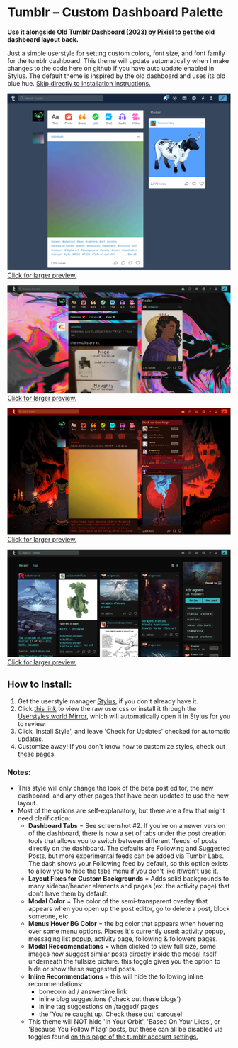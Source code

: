 # Tumblr – Custom Dashboard Palette

**Use it alongside [Old Tumblr Dashboard (2023) by Pixiel](https://userstyles.world/style/11286/old-tumblr-dashboard-2023) to get the old dashboard layout back.**

Just a simple userstyle for setting custom colors, font size, and font family for the tumblr dashboard. This theme will update automatically when I make changes to the code here on github if you have auto update enabled in Stylus. The default theme is inspired by the old dashboard and uses its old blue hue. [Skip directly to installation instructions.](#how-to-install)

[![Screenshot of default theme.](https://raw.githubusercontent.com/paw/tumblr-custom-palette-userstyle/main/images/defaultpreview.png)\
Click for larger preview.](https://raw.githubusercontent.com/paw/tumblr-custom-palette-userstyle/main/images/defaultpreview.png)


[![Screenshot of my personal theme.](https://raw.githubusercontent.com/paw/tumblr-custom-palette-userstyle/main/images/mythemepreview.png)\
Click for larger preview.](https://raw.githubusercontent.com/paw/tumblr-custom-palette-userstyle/main/images/mythemepreview.png)

[![Screenshot of a custom theme.](https://raw.githubusercontent.com/paw/tumblr-custom-palette-userstyle/main/images/custompalettepreview.png)\
Click for larger preview.](https://raw.githubusercontent.com/paw/tumblr-custom-palette-userstyle/main/images/custompalettepreview.png)

[![Screenshot of the tagged dragons page with a custom theme.](https://raw.githubusercontent.com/paw/tumblr-custom-palette-userstyle/main/images/taggedpage.png)\
Click for larger preview.](https://raw.githubusercontent.com/paw/tumblr-custom-palette-userstyle/main/images/taggedpage.png)

## How to Install:
1. Get the userstyle manager [Stylus](https://github.com/openstyles/stylus#readme), if you don't already have it.
2. Click [this link](https://github.com/paw/tumblr-custom-palette-userstyle/raw/main/tumblr-custom-dash-palette.user.css) to view the raw user.css or install it through the [Userstyles.world Mirror](https://userstyles.world/style/192/tumblr-custom-dashboard-palette), which will automatically open it in Stylus for you to review.
3. Click 'Install Style', and leave 'Check for Updates' checked for automatic updates.
4. Customize away! If you don't know how to customize styles, check out [these](https://github.com/openstyles/stylus/wiki/Usercss#how-do-i-customize-usercss) [pages](https://github.com/openstyles/stylus/wiki/Popup#interface).

### Notes:
* This style will only change the look of the beta post editor, the new dashboard, and any other pages that have been updated to use the new layout.
* Most of the options are self-explanatory, but there are a few that might need clarification:
  * **Dashboard Tabs** = See screenshot #2. If you're on a newer version of the dashboard, there is now a set of tabs under the post creation tools that allows you to switch between different 'feeds' of posts directly on the dashboard. The defaults are Following and Suggested Posts, but more experimental feeds can be added via Tumblr Labs. The dash shows your Following feed by default, so this option exists to allow you to hide the tabs menu if you don't like it/won't use it.
  * **Layout Fixes for Custom Backgrounds** = Adds solid backgrounds to many sidebar/header elements and pages (ex. the activity page) that don't have them by default.
  * **Modal Color** = The color of the semi-transparent overlay that appears when you open up the post editor, go to delete a post, block someone, etc.
  * **Menus Hover BG Color** = the bg color that appears when hovering over some menu options. Places it's currently used: activity popup, messaging list popup, activity page, following & followers pages.
  * **Modal Reccomendations** = when clicked to view full size, some images now suggest similar posts directly inside the modal itself underneath the fullsize picture. this toggle gives you the option to hide or show these suggested posts.
  * **Inline Recommendations** = this will hide the following inline recommendations:
      * bonecoin ad / answertime link
      * inline blog suggestions ('check out these blogs')
      * inline tag suggestions on /tagged/ pages
      * the 'You're caught up. Check these out' carousel
  * This theme will NOT hide 'In Your Orbit', 'Based On Your Likes', or 'Because You Follow #Tag' posts, but these can all be disabled via toggles found [on this page of the tumblr account settings.](https://www.tumblr.com/settings/dashboard)
